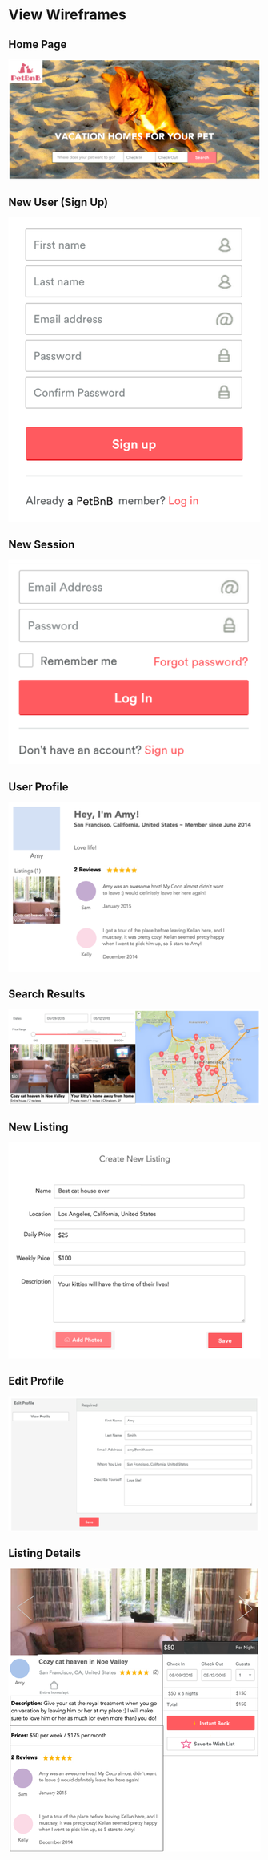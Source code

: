 # View Wireframes

## Home Page
![home-page]

## New User (Sign Up)
![new-user]

## New Session
![new-session]

## User Profile
![user-profile]

## Search Results
![search-results]

## New Listing
![new-listing]

## Edit Profile
![edit-profile]

## Listing Details
![listing-details]


[home-page]: ./wireframes/home_page.png
[new-session]: ./wireframes/new_session.png
[new-user]: ./wireframes/new_user.png
[user-profile]: ./wireframes/user_profile.png
[search-results]: ./wireframes/search_results.png
[new-listing]: ./wireframes/new_listing.png
[edit-profile]: ./wireframes/edit_profile.png
[listing-details]: ./wireframes/listing_details.png
